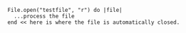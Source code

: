     File.open("testfile", "r") do |file|
      ...process the file
    end << here is where the file is automatically closed. 